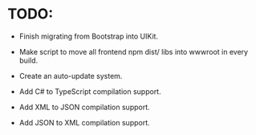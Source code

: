 # TODO:

- Finish migrating from Bootstrap into UIKit.

- Make script to move all frontend npm dist/ libs into wwwroot in every build.

- Create an auto-update system.

- Add C# to TypeScript compilation support.

- Add XML to JSON compilation support.

- Add JSON to XML compilation support.
